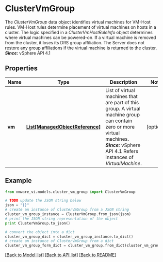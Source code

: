 # ClusterVmGroup

The *ClusterVmGroup* data object identifies virtual machines for VM-Host rules.  VM-Host rules determine placement of virtual machines on hosts in a cluster. The logic specified in a *ClusterVmHostRuleInfo* object determines where virtual machines can be powered-on.  If a virtual machine is removed from the cluster, it loses its DRS group affiliation. The Server does not restore any group affiliations if the virtual machine is returned to the cluster.  ***Since:*** vSphere API 4.1 

## Properties
Name | Type | Description | Notes
------------ | ------------- | ------------- | -------------
**vm** | [**List[ManagedObjectReference]**](ManagedObjectReference.md) | List of virtual machines that are part of this group.  A virtual machine group can contain zero or more virtual machines.  ***Since:*** vSphere API 4.1  Refers instances of *VirtualMachine*.  | [optional] 

## Example

```python
from vmware_vi.models.cluster_vm_group import ClusterVmGroup

# TODO update the JSON string below
json = "{}"
# create an instance of ClusterVmGroup from a JSON string
cluster_vm_group_instance = ClusterVmGroup.from_json(json)
# print the JSON string representation of the object
print ClusterVmGroup.to_json()

# convert the object into a dict
cluster_vm_group_dict = cluster_vm_group_instance.to_dict()
# create an instance of ClusterVmGroup from a dict
cluster_vm_group_form_dict = cluster_vm_group.from_dict(cluster_vm_group_dict)
```
[[Back to Model list]](../README.md#documentation-for-models) [[Back to API list]](../README.md#documentation-for-api-endpoints) [[Back to README]](../README.md)


